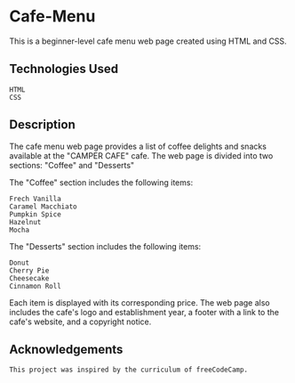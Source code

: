 # Cafe-Menu

This is a beginner-level cafe menu web page created using HTML and CSS.

## Technologies Used
    HTML
    CSS
    
## Description
The cafe menu web page provides a list of coffee delights and snacks available at the "CAMPER CAFE" cafe. The web page is divided into two sections: "Coffee" and "Desserts"

The "Coffee" section includes the following items:

    Frech Vanilla
    Caramel Macchiato
    Pumpkin Spice
    Hazelnut
    Mocha
The "Desserts" section includes the following items:

    Donut
    Cherry Pie
    Cheesecake
    Cinnamon Roll
Each item is displayed with its corresponding price. The web page also includes the cafe's logo and establishment year, a footer with a link to the cafe's website, and a copyright notice.

## Acknowledgements
    This project was inspired by the curriculum of freeCodeCamp.
